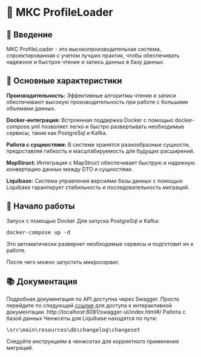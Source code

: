 # 🚀 МКС ProfileLoader
## 📌 Введение
МКС ProfileLoader - это высокопроизводительная система, спроектированная с учетом лучших практик, чтобы обеспечивать надежное и быстрое чтение и запись данных в базу данных.

## 🌟 Основные характеристики
**Производительность:** Эффективные алгоритмы чтения и записи обеспечивают высокую производительность при работе с большими объемами данных.

**Docker-интеграция:** Встроенная поддержка Docker с помощью docker-compose.yml позволяет легко и быстро развертывать необходимые сервисы, такие как PostgreSql и Kafka.

**Работа с сущностями:** В системе хранятся разнообразные сущности, предоставляя гибкость и масштабируемость для будущих расширений.

**MapStruct:** Интеграция с MapStruct обеспечивает быструю и надежную конвертацию данных между DTO и сущностями.

**Liquibase:** Система управления версиями базы данных с помощью Liquibase гарантирует стабильность и последовательность миграций.

##  🚀 Начало работы
Запуск с помощью Docker
Для запуска PostgreSql и Kafka:

<pre>
docker-compose up -d
</pre>

Это автоматически развернет необходимые сервисы и подготовит их к работе.

После чего можно запустить микросервис

## 📚 Документация
Подробная документация по API доступна через Swagger. Просто перейдите по следующей [ссылке](http://localhost:8081/swagger-ui/index.html) для доступа к интерактивной документации.
http://localhost:8081/swagger-ui/index.html#/
Работа с базой данных
Ченжсеты для Liquibase находятся по пути:

<pre>
\src\main\resources\db\changelog\changeset
</pre>

Следуйте инструкциям в ченжсетах для корректного применения миграций.